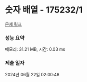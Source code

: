 # 숫자 배열 - 175232/1 

[문제 링크](https://level.goorm.io/exam/175232/%EC%88%AB%EC%9E%90-%EB%B0%B0%EC%97%B4/quiz/1) 

### 성능 요약

메모리: 31.21 MB, 시간: 0.03 ms

### 제출 일자

2024년 06월 22일 02:00:48

